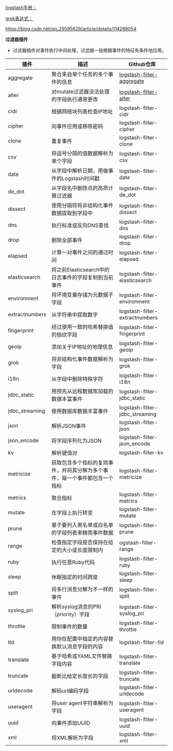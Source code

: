 [logstash手册：](http://doc.yonyoucloud.com/doc/logstash-best-practice-cn/dive_into/write_your_own.html)

[grok表达式：](https://github.com/logstash-plugins/logstash-patterns-core/blob/master/patterns/ecs-v1/grok-patterns)

https://blog.csdn.net/qq_29595629/article/details/114289054

**过滤器插件**
- 过滤器插件对事件执行中间处理，过滤器一般根据事件的特征有条件地应用。

| 插件 | 描述 | Github仓库 |
|------|------|------------|
| aggregate | 聚合来自单个任务的多个事件的信息 | [logstash-filter-aggregate](https://github.com/logstash-plugins/logstash-filter-aggregate) |
| alter | 对mutate过滤器没法处理的字段执行通常更改 | [logstash-filter-alter](https://github.com/logstash-plugins/logstash-filter-alter) |
| cidr | 根据网络块列表检查IP地址 | logstash-filter-cidr |
| cipher | 向事件应用或移除密码 | logstash-filter-cipher |
| clone | 重复事件 | logstash-filter-clone |
| csv | 将逗号分隔的值数据解析为单个字段 | logstash-filter-csv |
| date | 从字段中解析日期，用做事件的Logstash时间戳 | logstash-filter-date |
| de_dot | 从字段名中删除点的高昂计算过滤器 | logstash-filter-de_dot |
| dissect | 使用分隔符将非结构化事件数据提取到字段中 | logstash-filter-dissect |
| dns | 执行标准或反向DNS查找 | logstash-filter-dns |
| drop | 删除全部事件 | logstash-filter-drop |
| elapsed | 计算一对事件之间的通过时间 | logstash-filter-elapsed |
| elasticsearch | 将之前Elasticsearch中的日志事件的字段复制到当前事件 | logstash-filter-elasticsearch |
| environment | 将环境变量存储为元数据子字段 | logstash-filter-environment |
| extractnumbers | 从字符串中提取数字 | logstash-filter-extractnumbers |
| fingerprint | 经过使用一致的哈希替换值的指纹字段 | logstash-filter-fingerprint |
| geoip | 添加关于IP地址的地理信息 | logstash-filter-geoip |
| grok | 将非结构化事件数据解析为字段 | logstash-filter-grok |
| i18n | 从字段中删除特殊字符 | logstash-filter-i18n |
| jdbc_static	 | 用预先从远程数据库加载的数据丰富事件 | logstash-filter-jdbc_static |
| jdbc_streaming | 使用数据库数据丰富事件 | logstash-filter-jdbc_streaming |
| json | 解析JSON事件 | logstash-filter-json |
| json_encode | 将字段序列化为JSON | logstash-filter-json_encode |
| kv | 解析键值对 | logstash-filter-kv |
| metricize | 获取包含多个指标的复琐事件，并将其分解为多个事件，每一个事件都包含一个指标 | logstash-filter-metricize |
| metrics | 聚合指标 | logstash-filter-metrics |
| mutate | 在字段上执行转变 | logstash-filter-mutate |
| prune | 基于要列入黑名单或白名单的字段列表来精简事件数据 | logstash-filter-prune |
| range | 检查指定字段是否保持在给定的大小或长度限制内	 | ogstash-filter-range |
| ruby | 执行任意Ruby代码 | logstash-filter-ruby |
| sleep | 休眠指定的时间跨度 | logstash-filter-sleep |
| split | 将多行消息分解为不一样的事件 | logstash-filter-split |
| syslog_pri | 解析syslog消息的PRI（priority）字段 | logstash-filter-syslog_pri |
| throttle | 限制事件的数量 | logstash-filter-throttle |
| tld | 用你在配置中指定的内容替换默认消息字段的内容 | logstash-filter-tld |
| translate | 基于哈希或YAML文件替换字段内容 | logstash-filter-translate |
| truncate | 截断比给定长度长的字段 | logstash-filter-truncate |
| urldecode | 解码url编码字段 | logstash-filter-urldecode |
| useragent | 将user agent字符串解析为字段 | logstash-filter-useragent |
| uuid | 向事件添加UUID | logstash-filter-uuid |
| xml | 将XML解析为字段 | logstash-filter-xml |
